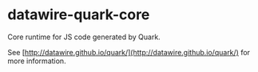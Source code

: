 # datawire-quark-core

Core runtime for JS code generated by Quark.

See [http://datawire.github.io/quark/](http://datawire.github.io/quark/) for more information.
